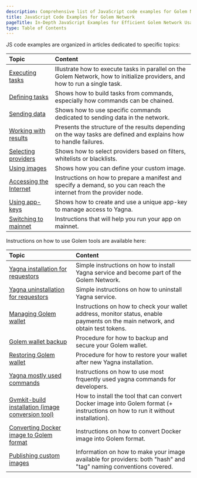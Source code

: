 ```yaml
---
description: Comprehensive list of JavaScript code examples for Golem Network tasks, data transfer, provider selection, and more.
title: JavaScript Code Examples for Golem Network
pageTitle: In-Depth JavaScript Examples for Efficient Golem Network Usage
type: Table of Contents
---
```


JS code examples are organized in articles dedicated to specific topics:

| Topic                                                                              | Content                                                                                                                      |
| :--------------------------------------------------------------------------------- | :--------------------------------------------------------------------------------------------------------------------------- |
| [Executing tasks](/docs/en/creators/javascript/examples/executing-tasks)           | Illustrate how to execute tasks in parallel on the Golem Network, how to initialize providers, and how to run a single task. |
| [Defining tasks](/docs/en/creators/javascript/examples/composing-tasks)            | Shows how to build tasks from commands, especially how commands can be chained.                                              |
| [Sending data](/docs/en/creators/javascript/examples/transferring-data)            | Shows how to use specific commands dedicated to sending data in the network.                                                 |
| [Working with results](/docs/en/creators/javascript/examples/working-with-results) | Presents the structure of the results depending on the way tasks are defined and explains how to handle failures.            |
| [Selecting providers](/docs/en/creators/javascript/examples/selecting-providers)   | Shows how to select providers based on filters, whitelists or blacklists.                                                    |
| [Using images](/docs/en/creators/javascript/examples/working-with-images)          | Shows how you can define your custom image.                                                                                  |
| [Accessing the Internet](/docs/en/creators/javascript/examples/accessing-internet) | Instructions on how to prepare a manifest and specify a demand, so you can reach the internet from the provider node.        |
| [Using app-keys](/docs/en/creators/javascript/examples/using-app-keys)             | Shows how to create and use a unique app-key to manage access to Yagna.                                                      |
| [Switching to mainnet](/docs/en/creators/javascript/examples/switching-to-mainnet) | Instructions that will help you run your app on mainnet.                                                                     |

Instructions on how to use Golem tools are available here:

| Topic                                                                                                             | Content                                                                                                                         |
| :---------------------------------------------------------------------------------------------------------------- | :------------------------------------------------------------------------------------------------------------------------------ |
| [Yagna installation for requestors](/docs/en/creators/tools/yagna/yagna-installation-for-requestors)              | Simple instructions on how to install Yagna service and become part of the Golem Network.                                       |
| [Yagna uninstallation for requestors](/docs/en/creators/tools/yagna/requestor-uninstallation)                     | Simple instructions on how to uninstall Yagna service.                                                                          |
| [Managing Golem wallet](/docs/en/creators/tools/yagna/managing-golem-wallet)                                      | Instructions on how to check your wallet address, monitor status, enable payments on the main network, and obtain test tokens.  |
| [Golem wallet backup](/docs/en/creators/tools/yagna/golem-wallet-backup)                                          | Procedure for how to backup and secure your Golem wallet.                                                                       |
| [Restoring Golem wallet](/docs/en/creators/tools/yagna/restoring-golem-wallet)                                    | Procedure for how to restore your wallet after new Yagna installation.                                                          |
| [Yagna mostly used commands](/docs/en/creators/tools/yagna/yagna-mostly-used-commands)                            | Instructions on how to use most frquently used yagna commands for developers.                                                   |
| [Gvmkit-build installation (image conversion tool)](/docs/en/creators/tools/gvmkit/gvmkit-build-installation)     | How to install the tool that can convert Docker image into Golem format (+ instructions on how to run it without installation). |
| [Converting Docker image to Golem format](/docs/en/creators/tools/gvmkit/converting-docker-image-to-golem-format) | Instructions on how to convert Docker image into Golem format.                                                                  |
| [Publishing custom images](/docs/en/creators/tools/gvmkit/publishing-custom-images)                               | Information on how to make your image available for providers: both "hash" and "tag" naming conventions covered.                |
